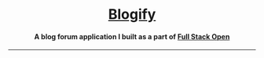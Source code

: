 <a href="https://blogify-app-v1.herokuapp.com/"><h1 align="center">Blogify</h1></a>

<h4 align="center">A blog forum application I built as a part of <a href="https://fullstackopen.com/en/">Full Stack Open</a></h4>

---
